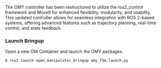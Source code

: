 The OMY controller has been restructured to utilize the ros2_control framework and MoveIt for enhanced flexibility, modularity, and usability. This updated controller allows for seamless integration with ROS 2-based systems, offering advanced features such as trajectory planning, real-time control, and state feedback.

### Launch Bringup
Open a new OM Container and launch the OMY packages.

```bash
$ ros2 launch open_manipulator_bringup omy_f3m.launch.py
```
